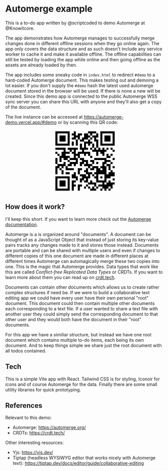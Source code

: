 # Automerge example

This is a to-do app written by @scriptcoded to demo Automerge at @Knowitcore.

The app demonstrates how Automerge manages to successfully merge changes done in
different offline sessions when they go online again. The app only covers the
data structure and as such doesn't include any service worker to cache it and
make it available offline. The offline capabilities can still be tested by
loading the app while online and then going offline as the assets are already
loaded by then.

The app includes some sneaky code in `index.html` to redirect `#demo` to a
hard-coded Automerge document. This makes testing out and demoing a lot easier.
If you don't supply the `#demo` hash the latest used automerge document stored
in the browser will be used. If there is none a new will be created. Since this
demo app is connected to the public Automerge WSS sync server you can share this
URL with anyone and they'll also get a copy of the document.

The live instance can be accessed at https://automerge-demo.vercel.app/#demo or by scanning this QR code:

<center>
   <img src="./qrcode.png" width="200px" alt="QR code for demo URL" />
</center>

## How does it work?

I'll keep this short. If you want to learn more check out the [Automerge documentation](https://automerge.org/).

Automerge is a is organized around "documents". A document can be thought of as
a JavaScript Object that instead of just storing its key-value pairs tracks any
changes made to it and stores those instead. Documents are portable and can be
shared with multiple users and even if changes to different copies of this one
document are made in different places at different times Automerge can
automagically merge these two copies into one. This is the magic that Automerge
provides. Data types that work like this are called *Conflict-free Replicated
Data Types* or CRDTs. If you want to learn more about them you can read up on
[crdt.tech](http://crdt.tech/).

Documents can contain other documents which allows us to create rather complex
structures if need be. If we were to build a collaborative text editing app we
could have every user have their own personal "root" document. This document
could then contain multiple other documents each corresponding to a text file.
If a user wanted to share a text file with another user they could simply send
the corresponding document to that other user and they would both have the
document in their "root" documents.

For this app we have a similiar structure, but instead we have one root document
which contains multiple to-do items, each being its own document. And to keep
things simple we share just the root document with all todos contained.

## Tech

This is a simple Vite app with React. Tailwind CSS is for styling, Iconoir for
icons and of course Automerge for the data. Finally there are some small utility
libraries for quick prototyping.

## References

Relevant to this demo:
- Automerge: https://automerge.org/
- CRDTs: https://crdt.tech/

Other interesting resources:
- Yjs: https://yjs.dev/
- Tiptap (headless WYSIWYG editor that works nicely with Automerge text): https://tiptap.dev/docs/editor/guide/collaborative-editing
